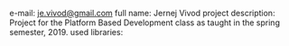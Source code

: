 e-mail: je.vivod@gmail.com
full name: Jernej Vivod
project description:
	Project for the Platform Based Development class as taught in the
	spring semester, 2019.
used libraries:
